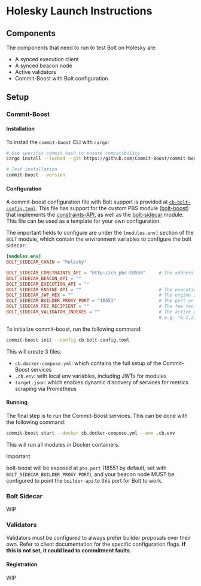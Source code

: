 # Holesky Launch Instructions

## Components
The components that need to run to test Bolt on Holesky are:
- A synced execution client
- A synced beacon node
- Active validators
- Commit-Boost with Bolt configuration

## Setup

### Commit-Boost
#### Installation
To install the `commit-boost` CLI with `cargo`:
```bash
# Use specific commit hash to ensure compatibility
cargo install --locked --git https://github.com/Commit-Boost/commit-boost-client --rev aed00e8 commit-boost

# Test installation
commit-boost --version
```
#### Configuration
A commit-boost configuration file with Bolt support is provided at [`cb-bolt-config.toml`](./cb-bolt-config.toml). This file has support
for the custom PBS module ([bolt-boost](../../bolt-boost)) that implements the [constraints-API](https://chainbound.github.io/bolt-docs/api/builder), as
well as the [bolt-sidecar](../../bolt-sidecar) module. This file can be used as a template for your own configuration.

The important fields to configure are under the `[modules.env]` section of the `BOLT` module, which contain the environment variables to configure
the bolt sidecar:
```toml
[modules.env]
BOLT_SIDECAR_CHAIN = "holesky"

BOLT_SIDECAR_CONSTRAINTS_API = "http://cb_pbs:18550"     # The address of the PBS module (static)
BOLT_SIDECAR_BEACON_API = ""
BOLT_SIDECAR_EXECUTION_API = ""
BOLT_SIDECAR_ENGINE_API = ""                             # The execution layer engine API endpoint
BOLT_SIDECAR_JWT_HEX = ""                                # The engine JWT used to authenticate with the engine API
BOLT_SIDECAR_BUILDER_PROXY_PORT = "18551"                # The port on which the sidecar builder-API will listen on. This is what your beacon node should connect to.
BOLT_SIDECAR_FEE_RECIPIENT = ""                          # The fee recipient
BOLT_SIDECAR_VALIDATOR_INDEXES = ""                      # The active validator indexes (can be defined as a comma-separated list, or a range)
                                                         # e.g. "0,1,2,3,4" or "0..4", or a combination of both
```

To initialize commit-boost, run the following command:
```bash
commit-boost init --config cb-bolt-config.toml
```

This will create 3 files:
- `cb.docker-compose.yml`: which contains the full setup of the Commit-Boost services
- `.cb.env`: with local env variables, including JWTs for modules
- `target.json`: which enables dynamic discovery of services for metrics scraping via Prometheus

#### Running
The final step is to run the Commit-Boost services. This can be done with the following command:
```bash
commit-boost start --docker cb.docker-compose.yml --env .cb.env
```
This will run all modules in Docker containers.

> [!IMPORTANT]
> bolt-boost will be exposed at `pbs.port` (18551 by default, set with `BOLT_SIDECAR_BUILDER_PROXY_PORT`), and your beacon node MUST be configured
> to point the `builder-api` to this port for Bolt to work.

### Bolt Sidecar
WIP

### Validators
Validators must be configured to always prefer builder proposals over their own. Refer to client documentation for the specific configuration flags.
**If this is not set, it could lead to commitment faults**.

#### Registration
WIP
